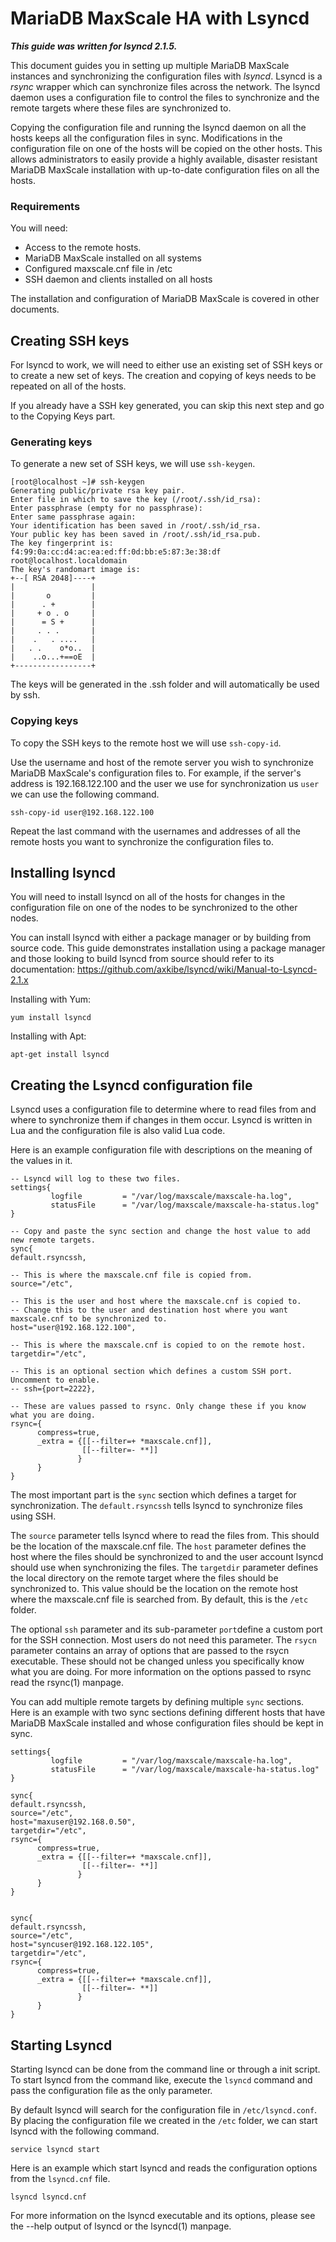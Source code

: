 # MariaDB MaxScale HA with Lsyncd

***This guide was written for lsyncd 2.1.5.***

This document guides you in setting up multiple MariaDB MaxScale instances and synchronizing the configuration files with _lsyncd_. Lsyncd is a _rsync_ wrapper which can synchronize files across the network. The lsyncd daemon uses a configuration file to control the files to synchronize and the remote targets where these files are synchronized to.

Copying the configuration file and running the lsyncd daemon on all the hosts keeps all the configuration files in sync. Modifications in the configuration file on one of the hosts will be copied on the other hosts. This allows administrators to easily provide a highly available, disaster resistant MariaDB MaxScale installation with up-to-date configuration files on all the hosts.

### Requirements
You will need:

*  Access to the remote hosts.
*  MariaDB MaxScale installed on all systems
*  Configured maxscale.cnf file in /etc
*  SSH daemon and clients installed on all hosts

The installation and configuration of MariaDB MaxScale is covered in other documents.

## Creating SSH keys

For lsyncd to work, we will need to either use an existing set of SSH keys or to create a new set of keys. The creation and copying of keys needs to be repeated on all of the hosts.

If you already have a SSH key generated, you can skip this next step and go to the Copying Keys part.

### Generating keys

To generate a new set of SSH keys, we will use `ssh-keygen`.

```
[root@localhost ~]# ssh-keygen 
Generating public/private rsa key pair.
Enter file in which to save the key (/root/.ssh/id_rsa): 
Enter passphrase (empty for no passphrase): 
Enter same passphrase again: 
Your identification has been saved in /root/.ssh/id_rsa.
Your public key has been saved in /root/.ssh/id_rsa.pub.
The key fingerprint is:
f4:99:0a:cc:d4:ac:ea:ed:ff:0d:bb:e5:87:3e:38:df root@localhost.localdomain
The key's randomart image is:
+--[ RSA 2048]----+
|                 |
|       o         |
|      . +        |
|     + o . o     |
|      = S +      |
|     . . .       |
|    .   . ....   |
|   . .    o*o..  |
|    ..o...+==oE  |
+-----------------+

```

The keys will be generated in the .ssh folder and will automatically be used by ssh.

### Copying keys

To copy the SSH keys to the remote host we will use `ssh-copy-id`.

Use the username and host of the remote server you wish to synchronize MariaDB MaxScale's configuration files to. For example, if the server's address is 192.168.122.100 and the user we use for synchronization us `user` we can use the following command.

```
ssh-copy-id user@192.168.122.100
```

Repeat the last command with the usernames and addresses of all the remote hosts you want to synchronize the configuration files to.

## Installing lsyncd

You will need to install lsyncd on all of the hosts for changes in the configuration file on one of the nodes to be synchronized to the other nodes.

You can install lsyncd with either a package manager or by building from source code. This guide demonstrates installation using a package manager and those looking to build lsyncd from source should refer to its documentation: https://github.com/axkibe/lsyncd/wiki/Manual-to-Lsyncd-2.1.x

Installing with Yum:

```
yum install lsyncd
```

Installing with Apt:

```
apt-get install lsyncd
```

## Creating the Lsyncd configuration file

Lsyncd uses a configuration file to determine where to read files from and where to synchronize them if changes in them occur. Lsyncd is written in Lua and the configuration file is also valid Lua code.

Here is an example configuration file with descriptions on the meaning of the values in it.

```
-- Lsyncd will log to these two files.
settings{
         logfile         = "/var/log/maxscale/maxscale-ha.log",
         statusFile      = "/var/log/maxscale/maxscale-ha-status.log"
}

-- Copy and paste the sync section and change the host value to add new remote targets.
sync{
default.rsyncssh,

-- This is where the maxscale.cnf file is copied from.
source="/etc", 

-- This is the user and host where the maxscale.cnf is copied to.
-- Change this to the user and destination host where you want maxscale.cnf to be synchronized to.
host="user@192.168.122.100", 

-- This is where the maxscale.cnf is copied to on the remote host.
targetdir="/etc", 

-- This is an optional section which defines a custom SSH port. Uncomment to enable.
-- ssh={port=2222}, 

-- These are values passed to rsync. Only change these if you know what you are doing.
rsync={
      compress=true,
	  _extra = {[[--filter=+ *maxscale.cnf]],
                [[--filter=- **]]
               }
      }
}
```

The most important part is the `sync` section which defines a target for synchronization. The `default.rsyncssh` tells lsyncd to synchronize files using SSH.

The `source` parameter tells lsyncd where to read the files from. This should be the location of the maxscale.cnf file. The `host` parameter defines the host where the files should be synchronized to and the user account lsyncd should use when synchronizing the files. The `targetdir` parameter defines the local directory on the remote target where the files should be synchronized to. This value should be the location on the remote host where the maxscale.cnf file is searched from. By default, this is the `/etc` folder.

The optional `ssh` parameter and its sub-parameter `port`define a custom port for the SSH connection. Most users do not need this parameter. The `rsycn` parameter contains an array of options that are passed to the rsycn executable. These should not be changed unless you specifically know what you are doing. For more information on the options passed to rsync read the rsync(1) manpage.

You can add multiple remote targets by defining multiple `sync` sections. Here is an example with two sync sections defining different hosts that have MariaDB MaxScale installed and whose configuration files should be kept in sync.

```
settings{
         logfile         = "/var/log/maxscale/maxscale-ha.log",
         statusFile      = "/var/log/maxscale/maxscale-ha-status.log"
}

sync{
default.rsyncssh,
source="/etc", 
host="maxuser@192.168.0.50", 
targetdir="/etc", 
rsync={
      compress=true,
	  _extra = {[[--filter=+ *maxscale.cnf]],
                [[--filter=- **]]
               }
      }
}


sync{
default.rsyncssh,
source="/etc", 
host="syncuser@192.168.122.105", 
targetdir="/etc", 
rsync={
      compress=true,
	  _extra = {[[--filter=+ *maxscale.cnf]],
                [[--filter=- **]]
               }
      }
}
```

## Starting Lsyncd

Starting lsyncd can be done from the command line or through a init script. To start lsyncd from the command like, execute the `lsyncd` command and pass the configuration file as the only parameter.

By default lsyncd will search for the configuration file in `/etc/lsyncd.conf`. By placing the configuration file we created in the `/etc` folder, we can start lsyncd with the following command.

```
service lsyncd start
```

Here is an example which start lsyncd and reads the configuration options from the `lsyncd.cnf` file.

```
lsyncd lsyncd.cnf
```

For more information on the lsyncd executable and its options, please see the --help output of lsyncd or the lsyncd(1) manpage.
